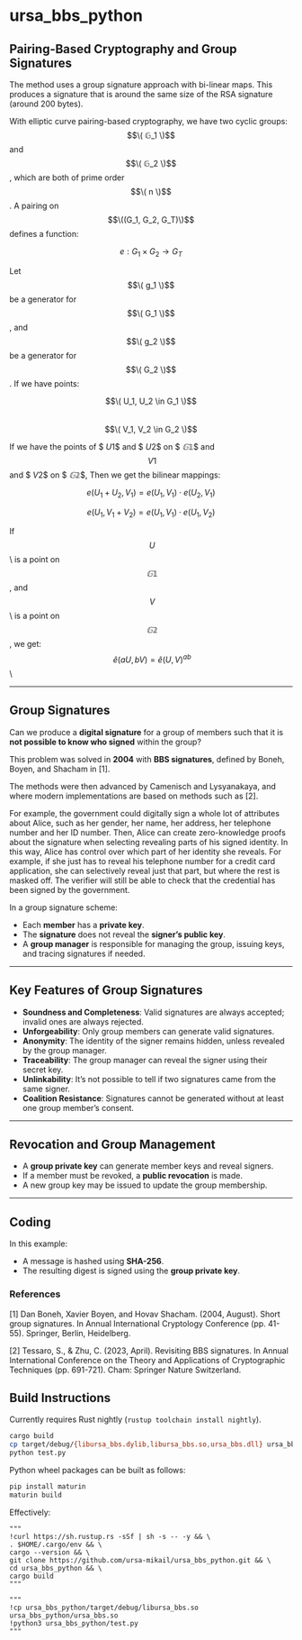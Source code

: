# ursa_bbs_python

## Pairing-Based Cryptography and Group Signatures

The method uses a group signature approach with bi-linear maps. This produces a signature that is around the same size of the RSA signature (around 200 bytes). 

With elliptic curve pairing-based cryptography, we have two cyclic groups: $$\( 𝔾_1 \)$$ and $$\( 𝔾_2 \)$$, which are both of prime order $$\( n \)$$. A pairing on $$\((G_1, G_2, G_T)\)$$ defines a function:

$$
e : G_1 \times G_2 \rightarrow G_T
$$

Let $$\( g_1 \)$$ be a generator for $$\( G_1 \)$$, and $$\( g_2 \)$$ be a generator for $$\( G_2 \)$$. If we have points:

$$\( U_1, U_2 \in G_1 \)$$  
$$\( V_1, V_2 \in G_2 \)$$

If we have the points of $$\ U1 \$$ and $$\ U2 \$$ on $$\ 𝔾𝟙 \$$ and $$\ V1 $$ and $$\ V2 \$$ on $$\ 𝔾𝟚 \$$, Then we get the bilinear mappings:

$$
e(U_1 + U_2, V_1) = e(U_1, V_1) \cdot e(U_2, V_1)
$$

$$
e(U_1, V_1 + V_2) = e(U_1, V_1) \cdot e(U_1, V_2)
$$

If $$\ U $$\ is a point on $$\ 𝔾𝟙 $$\, and $$\ V $$\ is a point on $$\ 𝔾𝟚 $$\, we get:
$$\ ê (aU,bV) = ê (U,V)^{ab} $$\ 

---

## Group Signatures

Can we produce a **digital signature** for a group of members such that it is **not possible to know who signed** within the group?

This problem was solved in **2004** with **BBS signatures**, defined by Boneh, Boyen, and Shacham in [1].

The methods were then advanced by Camenisch and Lysyanakaya, and where modern implementations are based on methods such as [2].

For example, the government could digitally sign a whole lot of attributes about Alice, such as her gender, her name, her address, her telephone number and her ID number. Then, Alice can create zero-knowledge proofs about the signature when selecting revealing parts of his signed identity. In this way, Alice has control over which part of her identity she reveals. For example, if she just has to reveal his telephone number for a credit card application, she can selectively reveal just that part, but where the rest is masked off. The verifier will still be able to check that the credential has been signed by the government.



In a group signature scheme:

- Each **member** has a **private key**.
- The **signature** does not reveal the **signer’s public key**.
- A **group manager** is responsible for managing the group, issuing keys, and tracing signatures if needed.

---

## Key Features of Group Signatures

- **Soundness and Completeness**: Valid signatures are always accepted; invalid ones are always rejected.
- **Unforgeability**: Only group members can generate valid signatures.
- **Anonymity**: The identity of the signer remains hidden, unless revealed by the group manager.
- **Traceability**: The group manager can reveal the signer using their secret key.
- **Unlinkability**: It’s not possible to tell if two signatures came from the same signer.
- **Coalition Resistance**: Signatures cannot be generated without at least one group member’s consent.

---

## Revocation and Group Management

- A **group private key** can generate member keys and reveal signers.
- If a member must be revoked, a **public revocation** is made.
- A new group key may be issued to update the group membership.

---

## Coding

In this example:

- A message is hashed using **SHA-256**.
- The resulting digest is signed using the **group private key**.

### References

[1] Dan Boneh, Xavier Boyen, and Hovav Shacham. (2004, August). Short group signatures. In Annual International Cryptology Conference (pp. 41-55). Springer, Berlin, Heidelberg.

[2] Tessaro, S., & Zhu, C. (2023, April). Revisiting BBS signatures. In Annual International Conference on the Theory and Applications of Cryptographic Techniques (pp. 691-721). Cham: Springer Nature Switzerland.

## Build Instructions

Currently requires Rust nightly (`rustup toolchain install nightly`).

```sh
cargo build
cp target/debug/{libursa_bbs.dylib,libursa_bbs.so,ursa_bbs.dll} ursa_bbs.so
python test.py
```

Python wheel packages can be built as follows:

```sh
pip install maturin
maturin build
```

Effectively:
```
"""
!curl https://sh.rustup.rs -sSf | sh -s -- -y && \
. $HOME/.cargo/env && \
cargo --version && \
git clone https://github.com/ursa-mikail/ursa_bbs_python.git && \
cd ursa_bbs_python && \
cargo build
"""

"""
!cp ursa_bbs_python/target/debug/libursa_bbs.so ursa_bbs_python/ursa_bbs.so
!python3 ursa_bbs_python/test.py
"""
```
